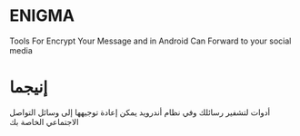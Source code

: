 # ENIGMA
 Tools For Encrypt Your Message and in Android Can Forward to your social media

# إنيجما
أدوات لتشفير رسائلك وفي نظام أندرويد يمكن إعادة توجيهها إلى وسائل التواصل الاجتماعي الخاصة بك
